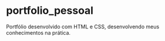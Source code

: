 # portfolio_pessoal
Portfólio desenvolvido com HTML e CSS, desenvolvendo meus conhecimentos na prática.
